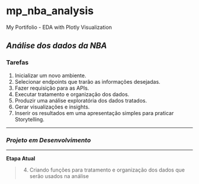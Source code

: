# mp_nba_analysis
My Portifolio - EDA with Plotly Visualization

## _Análise dos dados da NBA_

### Tarefas

1. Inicializar um novo ambiente.
2. Selecionar endpoints que trarão as informações desejadas.
3. Fazer requisição para as APIs.
4. Executar tratamento e organização dos dados.
5. Produzir uma análise exploratória dos dados tratados.
6. Gerar visualizações e insights.
7. Inserir os resultados em uma apresentação simples para praticar Storytelling.

---

### ***Projeto em Desenvolvimento***

---

**Etapa Atual**

> 4. Criando funções para tratamento e organização dos dados que serão usados na análise